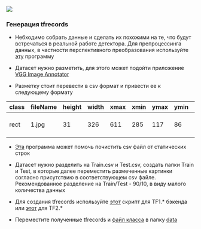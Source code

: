 ![](https://github.com/IgorSondors/text_detector/blob/master/generate_tfrecords/structure.jpeg)

### Генерация tfrecords

- Небходимо собрать данные и сделать их похожими на те, что будут встречаться в реальной работе детектора. Для препроцессинга данных, в частности перспективного преобразования используйте [эту](https://github.com/IgorSondors/CV-preprocessing/blob/master/warp_4clics.py) программу

- Датасет нужно разметить, для этого может подойти приложение [VGG Image Annotator](http://www.robots.ox.ac.uk/~vgg/software/via/via.html)

- Разметку стоит перевести в csv формат и привести ее к следующему формату

class| fileName| height|width|xmax|	xmin|	ymax|	ymin|	text
 ---| ---| ---| ---| ---| ---| ---| ---| ---
rect|	1.jpg|	31|	326|	611|	285|	117|	86|	25 ОТДЕЛОМ МИЛИЦИИ

- [Эта](https://github.com/IgorSondors/cv-trash/blob/master/static_str_delete.py) программа может помочь почистить csv файл от статических строк

- Датасет нужно разделить на Train.csv и Test.csv, создать папки Train и Test, в которые далее переместить размеченные картинки согласно присутствию в соответствующем csv файле. Рекомендованное разделение на Train/Test - 90/10, в виду малого количества данных

- Для создания tfrecords используйте [этот](https://github.com/IgorSondors/text_detector/blob/master/generate_tfrecords/generate_tfrecord.py) скрипт для TF1.* бэкенда или [этот](https://github.com/IgorSondors/text_detector/blob/master/generate_tfrecords/TF2_generate_tfrecord.py) для TF2.*

- Переместите полученные tfrecords и [файл класса](https://github.com/IgorSondors/text_detector/blob/master/object-detection.pbtxt) в папку [data](https://github.com/tensorflow/models/tree/master/research/object_detection/data)

